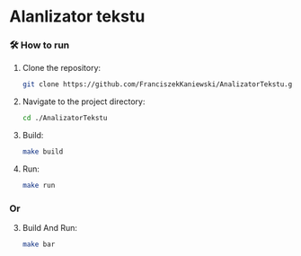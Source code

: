 # Alanlizator tekstu

### 🛠 How to run
1. Clone the repository:
    ```bash
    git clone https://github.com/FranciszekKaniewski/AnalizatorTekstu.git
    ```
2. Navigate to the project directory:
    ```bash
    cd ./AnalizatorTekstu
    ```
3. Build:
    ```bash
    make build
    ```
4. Run:
    ```bash
    make run
    ```
### Or

3. Build And Run:
    ```bash
    make bar
    ```